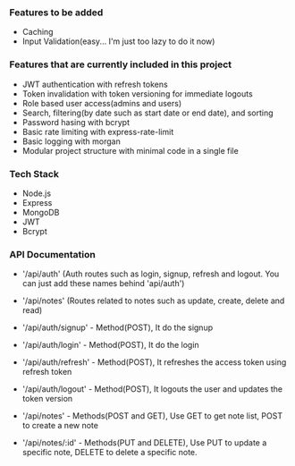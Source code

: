 ### Features to be added ###
- Caching
- Input Validation(easy... I'm just too lazy to do it now)

### Features that are currently included in this project ###
- JWT authentication with refresh tokens
- Token invalidation with token versioning for immediate logouts
- Role based user access(admins and users)
- Search, filtering(by date such as start date or end date), and sorting
- Password hasing with bcrypt
- Basic rate limiting with express-rate-limit
- Basic logging with morgan
- Modular project structure with minimal code in a single file


### Tech Stack ###
- Node.js
- Express
- MongoDB
- JWT
- Bcrypt

### API Documentation ###

- '/api/auth' (Auth routes such as login, signup, refresh and logout. You can just add these names behind 'api/auth')
- '/api/notes' (Routes related to notes such as update, create, delete and read)

- '/api/auth/signup' - Method(POST), It do the signup
- '/api/auth/login' - Method(POST), It do the login
- '/api/auth/refresh' - Method(POST), It refreshes the access token using refresh token
- '/api/auth/logout' - Method(POST), It logouts the user and updates the token version

- '/api/notes' - Methods(POST and GET), Use GET to get note list, POST to create a new note
- '/api/notes/:id' - Methods(PUT and DELETE), Use PUT to update a specific note, DELETE to delete a specific note.
